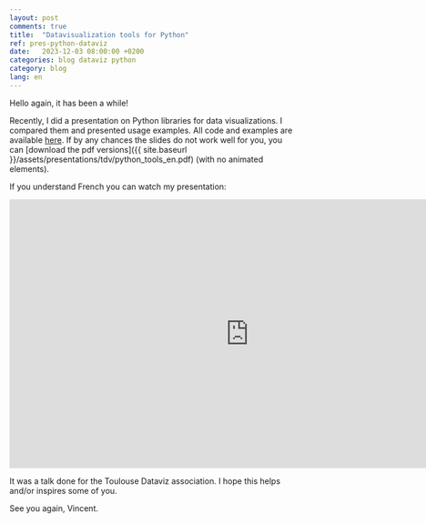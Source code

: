 ```yaml
---
layout: post
comments: true
title:  "Datavisualization tools for Python"
ref: pres-python-dataviz
date:   2023-12-03 08:00:00 +0200
categories: blog dataviz python
category: blog
lang: en
---
```


Hello again, it has been a while!

Recently, I did a presentation on Python libraries for data visualizations.
I compared them and presented usage examples.
All code and examples are available [here](https://github.com/vroger11/presentation-toulouse-dataviz).
If by any chances the slides do not work well for you, you can [download the pdf versions]({{ site.baseurl }}/assets/presentations/tdv/python_tools_en.pdf) (with no animated elements).

If you understand French you can watch my presentation:
<div style="width : 1000px ; margin : 0 auto ;">
<iframe width="840" height="473" src="https://www.youtube.com/embed/rD3gNiAEauM?si=7koPpnl43Lcq2xWl" title="YouTube video player" frameborder="0" allow="accelerometer; autoplay; clipboard-write; encrypted-media; gyroscope; picture-in-picture; web-share" allowfullscreen></iframe>
</div>

It was a talk done for the Toulouse Dataviz association.
I hope this helps and/or inspires some of you.

See you again, Vincent.

